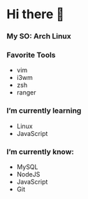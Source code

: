 # Hi there 👋

### My SO: Arch Linux

### Favorite Tools

- vim
- i3wm
- zsh 
- ranger

### I’m currently learning 

- Linux
- JavaScript

### I’m currently know:
- MySQL
- NodeJS
- JavaScript
- Git
